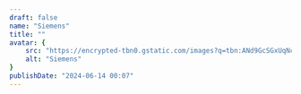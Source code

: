 ```yaml
---
draft: false
name: "Siemens"
title: ""
avatar: {
    src: "https://encrypted-tbn0.gstatic.com/images?q=tbn:ANd9GcSGxUqNchelLdCL_wQUuh38Cp60V4GWn25dgg&s",
    alt: "Siemens"
}
publishDate: "2024-06-14 00:07"
---
```

